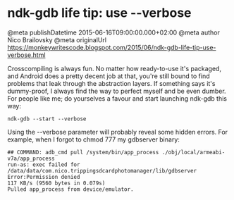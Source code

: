 # ndk-gdb life tip: use --verbose

@meta publishDatetime 2015-06-16T09:00:00.000+02:00
@meta author Nico Brailovsky
@meta originalUrl https://monkeywritescode.blogspot.com/2015/06/ndk-gdb-life-tip-use-verbose.html

Crosscompiling is always fun. No matter how ready-to-use it's packaged, and Android does a pretty decent job at that, you're still bound to find problems that leak through the abstraction layers. If something says it's dummy-proof, I always find the way to perfect myself and be even dumber. For people like me; do yourselves a favour and start launching ndk-gdb this way:

```
ndk-gdb --start --verbose
```

Using the --verbose parameter will probably reveal some hidden errors. For example, when I forgot to chmod 777 my gdbserver binary:

```
## COMMAND: adb_cmd pull /system/bin/app_process ./obj/local/armeabi-v7a/app_process
run-as: exec failed for /data/data/com.nico.trippingsdcardphotomanager/lib/gdbserver Error:Permission denied
117 KB/s (9560 bytes in 0.079s)
Pulled app_process from device/emulator.
```

